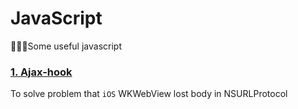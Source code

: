 # JavaScript
🍭🍭🍭Some useful javascript

### [1. Ajax-hook](https://github.com/Xiaoye220/JavaScript/tree/master/Ajax-hook)
To solve problem that `iOS` WKWebView lost body in NSURLProtocol
